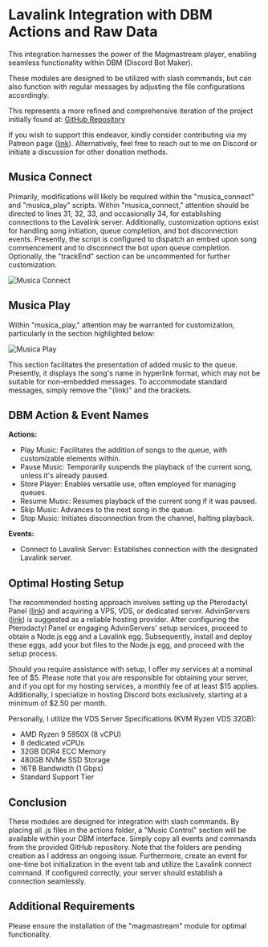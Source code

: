 # Lavalink Integration with DBM Actions and Raw Data

This integration harnesses the power of the Magmastream player, enabling seamless functionality within DBM (Discord Bot Maker).

These modules are designed to be utilized with slash commands, but can also function with regular messages by adjusting the file configurations accordingly.

This represents a more refined and comprehensive iteration of the project initially found at: [GitHub Repository](https://github.com/Caio-Sc/lavalink---dbm)

If you wish to support this endeavor, kindly consider contributing via my Patreon page ([link](https://patreon.com/zayyo_o?utm_medium=unknown&utm_source=join_link&utm_campaign=creatorshare_creator&utm_content=copyLink)). Alternatively, feel free to reach out to me on Discord or initiate a discussion for other donation methods.

## Musica Connect

Primarily, modifications will likely be required within the "musica_connect" and "musica_play" scripts. Within "musica_connect," attention should be directed to lines 31, 32, 33, and occasionally 34, for establishing connections to the Lavalink server. Additionally, customization options exist for handling song initiation, queue completion, and bot disconnection events. Presently, the script is configured to dispatch an embed upon song commencement and to disconnect the bot upon queue completion. Optionally, the "trackEnd" section can be uncommented for further customization.

![Musica Connect](https://media.discordapp.net/attachments/1158573678951399485/1218811082987278448/image.png?ex=66090546&is=65f69046&hm=29477a0605cec86effde339806b9d8885b2da574f9e64db5dad14de578d13d39&=&format=webp&quality=lossless)

## Musica Play

Within "musica_play," attention may be warranted for customization, particularly in the section highlighted below:

![Musica Play](https://media.discordapp.net/attachments/1158573678951399485/1218811471656652880/image.png?ex=660905a3&is=65f690a3&hm=87d4e74b0c220f70c2eecea5015d9c302ebdfa163575172fa55d0b49cef4f9ed&=&format=webp&quality=lossless)

This section facilitates the presentation of added music to the queue. Presently, it displays the song's name in hyperlink format, which may not be suitable for non-embedded messages. To accommodate standard messages, simply remove the "(link)" and the brackets.

## DBM Action & Event Names

**Actions:**
- Play Music: Facilitates the addition of songs to the queue, with customizable elements within.
- Pause Music: Temporarily suspends the playback of the current song, unless it's already paused.
- Store Player: Enables versatile use, often employed for managing queues.
- Resume Music: Resumes playback of the current song if it was paused.
- Skip Music: Advances to the next song in the queue.
- Stop Music: Initiates disconnection from the channel, halting playback.

**Events:**
- Connect to Lavalink Server: Establishes connection with the designated Lavalink server.

## Optimal Hosting Setup

The recommended hosting approach involves setting up the Pterodactyl Panel ([link](https://pterodactyl.io)) and acquiring a VPS, VDS, or dedicated server. AdvinServers ([link](https://clients.advinservers.com/aff.php?aff=523)) is suggested as a reliable hosting provider. After configuring the Pterodactyl Panel or engaging AdvinServers' setup services, proceed to obtain a Node.js egg and a Lavalink egg. Subsequently, install and deploy these eggs, add your bot files to the Node.js egg, and proceed with the setup process.

Should you require assistance with setup, I offer my services at a nominal fee of $5. Please note that you are responsible for obtaining your server, and if you opt for my hosting services, a monthly fee of at least $15 applies. Additionally, I specialize in hosting Discord bots exclusively, starting at a minimum of $2.50 per month.

Personally, I utilize the VDS Server Specifications (KVM Ryzen VDS 32GB):
- AMD Ryzen 9 5950X (8 vCPU)
- 8 dedicated vCPUs
- 32GB DDR4 ECC Memory
- 480GB NVMe SSD Storage
- 16TB Bandwidth (1 Gbps)
- Standard Support Tier

## Conclusion

These modules are designed for integration with slash commands. By placing all .js files in the actions folder, a "Music Control" section will be available within your DBM interface. Simply copy all events and commands from the provided GitHub repository. Note that the folders are pending creation as I address an ongoing issue. Furthermore, create an event for one-time bot initialization in the event tab and utilize the Lavalink connect command. If configured correctly, your server should establish a connection seamlessly.

## Additional Requirements

Please ensure the installation of the "magmastream" module for optimal functionality.
